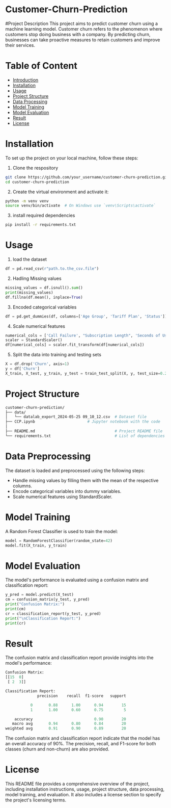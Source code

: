 # Customer-Churn-Prediction

#Project Description
This project aims to predict customer churn using a machine learning model. Customer churn refers to the phenomenon where customers stop doing business with a company. By predicting churn, businesses can take proactive measures to retain customers and improve their services.

# Table of Content
- [Introduction](#introduction)
- [Installation](#installation)
- [Usage](#usage)
- [Project Structure](#project-structure)
- [Data Processing](#data-processing)
- [Model Training](#model-training)
- [Model Evaluation](#model-evaluation)
- [Result](#result)
- [License](#license)

# Installation
To set up the project on your local machine, follow these steps:
1. Clone the respository
```bash
git clone https://github.com/your_username/customer-churn-prediction.git
cd customer-churn-prediction
```

2. Create the virtual environment and activate it:
```bash
python -m venv venv
source venv/bin/activate  # On Windows use `venv\Scripts\activate`
```

3. install required dependencies
```bash
pip install -r requirements.txt
```

# Usage 
1. load the dataset
```python
df = pd.read_csv(r"path.to.the_csv.file")
```

2. Hadling Missing values
```python
missing_values = df.isnull().sum()
print(missing_values)
df.fillna(df.mean(), inplace=True)
```

3. Encoded categorical variables
```python
df = pd.get_dummies(df, columns=['Age Group', 'Tariff Plan', 'Status'])
```

4. Scale numerical features
```python
numerical_cols = ['Call Failure', "Subscription Length", 'Seconds of Use', 'Frequency of use', 'Frequency of SMS', 'Distinct Called Numbers', 'Age', 'Customer Value']
scaler = StandardScaler()
df[numerical_cols] = scaler.fit_transform(df[numerical_cols])
```

5. Split the data into training and testing sets
```python
X = df.drop('Churn', axis=1)
y = df['Churn']
X_train, X_test, y_train, y_test = train_test_split(X, y, test_size=0.2, random_state=42)
```

# Project Structure 
```bash
customer-churn-prediction/
├── data/
│   └── datalab_export_2024-05-25 09_10_12.csv  # Dataset file
├── CCP.ipynb                       # Jupyter notebook with the code
│                    
├── README.md                                   # Project README file
└── requirements.txt                            # List of dependencies
```

# Data Preprocessing
The dataset is loaded and preprocessed using the following steps:
- Handle missing values by filling them with the mean of the respective columns.
- Encode categorical variables into dummy variables.
- Scale numerical features using StandardScaler.

# Model Training 
A Random Forest Classifier is used to train the model:
```python
model = RandomForestClassifier(random_state=42)
model.fit(X_train, y_train)
```

# Model Evaluation
The model's performance is evaluated using a confusion matrix and classification report:
```python
y_pred = model.predict(X_test)
cm = confusion_matrix(y_test, y_pred)
print("Confusion Matrix:")
print(cm)
cr = classification_report(y_test, y_pred)
print("\nClassification Report:")
print(cr)
```

# Result 
The confusion matrix and classification report provide insights into the model's performance:
```python
Confusion Matrix:
[[15  0]
 [ 2  3]]

Classification Report:
              precision    recall  f1-score   support

           0       0.88      1.00      0.94        15
           1       1.00      0.60      0.75         5

    accuracy                           0.90        20
   macro avg       0.94      0.80      0.84        20
weighted avg       0.91      0.90      0.89        20
```
The confusion matrix and classification report indicate that the model has an overall accuracy of 90%. The precision, recall, and F1-score for both classes (churn and non-churn) are also provided.

# License
This README file provides a comprehensive overview of the project, including installation instructions, usage, project structure, data processing, model training, and evaluation. It also includes a license section to specify the project's licensing terms.
